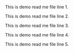 This is demo read me file line 1.

This is demo read me file line 2.

This is demo read me file line 3.

This is demo read me file line 4.

This is demo read me file line 5.
